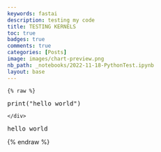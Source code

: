 ```yaml
---
keywords: fastai
description: testing my code
title: TESTING KERNELS
toc: true 
badges: true
comments: true
categories: [Posts]
image: images/chart-preview.png
nb_path: _notebooks/2022-11-18-PythonTest.ipynb
layout: base
---
```


<!--
#################################################
### THIS FILE WAS AUTOGENERATED! DO NOT EDIT! ###
#################################################
# file to edit: _notebooks/2022-11-18-PythonTest.ipynb
-->

<div class="container" id="notebook-container">
        
    {% raw %}
    
<div class="cell border-box-sizing code_cell rendered">
<div class="input">

<div class="inner_cell">
    <div class="input_area">
<div class=" highlight hl-ipython3"><pre><span></span><span class="nb">print</span><span class="p">(</span><span class="s2">&quot;hello world&quot;</span><span class="p">)</span>
</pre></div>

    </div>
</div>
</div>

<div class="output_wrapper">
<div class="output">

<div class="output_area">

<div class="output_subarea output_stream output_stdout output_text">
<pre>hello world
</pre>
</div>
</div>

</div>
</div>

</div>
    {% endraw %}

</div>
 

